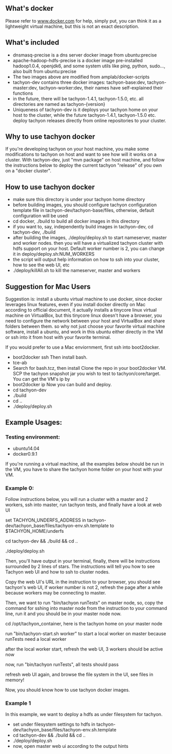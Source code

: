 ## What's docker

Please refer to www.docker.com for help, simply put, you can think it as a lightweight virtual
machine, but this is not an exact description.

## What's included

* dnsmasq-precise is a dns server docker image from ubuntu:precise
* apache-hadoop-hdfs-precise is a docker image pre-installed hadoop1.0.4, openjdk6, and some system
utils like ping, python, sudo..., also built from ubuntu:precise
* The two images above are modified from amplab/docker-scripts
* tachyon-dev contains three docker images: tachyon-base:dev, tachyon-master:dev,
tachyon-worker:dev, their names have self-explained their functions
* in the future, there will be tachyon-1.4.1, tachyon-1.5.0, etc. all directories are named as
tachyon-{version}
* Uniqueness of tachyon-dev is it deploys your tachyon home on your host to the cluster, while the
future tachyon-1.4.1, tachyon-1.5.0 etc. deploy tachyon releases directly from online repositories
to your cluster.

## Why to use tachyon docker

If you're developing tachyon on your host machine, you make some modifications to tachyon on host
and want to see how will it works on a cluster. With tachyon-dev, just "mvn package" on host
machine, and follow the instructions below to deploy the current tachyon "release" of you own on a
"docker cluster".

## How to use tachyon docker
* make sure this directory is under your tachyon home directory
* before building images, you should configure tachyon configuration template file in
tachyon-dev/tachyon-base/files, otherwise, default configuration will be used
* cd docker, ./build to build all docker images in this directory
* if you want to, say, independently build images in tachyon-dev, cd tachyon-dev, ./build
* after building the images, ./deploy/deploy.sh to start nameserver, master and worker nodes.
then you will have a virtualized tachyon cluster with hdfs support on your host. Default worker
number is 2, you can change it in deploy/deploy.sh:NUM_WORKERS
* the script will output help information on how to ssh into your cluster, how to see the web UI, etc
* ./deploy/killAll.sh to kill the nameserver, master and workers

## Suggestion for Mac Users

Suggestion is: install a ubuntu virtual machine to use docker, since docker leverages linux
features, even if you install docker directly on Mac according to official document, it actually
installs a tinycore linux virtual machine on VirtualBox, but this tinycore linux doesn't have a
browser, you need to configure the network between your host and VirtualBox and share folders
between them. so why not just choose your favorite virtual machine software, install a ubuntu, and
work in this ubuntu either directly in the VM or ssh into it from host with your favorite terminal.

If you would prefer to use a Mac enviornment, first ssh into boot2docker.
* boot2docker ssh
Then install bash.
* tce-ab
* Search for bash.tcz, then install
Clone the repo in your boot2docker VM.
SCP the tachyon snapshot jar you wish to test to tachyon/core/target. You can get the VM's ip by
* boot2docker ip
Now you can build and deploy.
* cd tachyon-dev
* ./build
* cd ..
* ./deploy/deploy.sh


## Example Usages:
### Testing environment:
* ubuntu14.04
* docker0.9.1

If you're running a virtual machine, all the examples below should be run in the VM, you have to
share the tachyon home folder on your host with your VM.

### Example 0:

Follow instructions below, you will run a cluster with a master and 2 workers, ssh into master, run
tachyon tests, and finally have a look at web UI

  set TACHYON_UNDERFS_ADDRESS in tachyon-dev/tachyon_base/files/tachyon-env.sh.template to $TACHYON_HOME/underfs

  cd tachyon-dev && ./build && cd ..

  ./deploy/deploy.sh


Then, you'll have output in your terminal, finally, there will be instructions surrounded by 2 lines
of stars. The instructions will tell you how to see Tachyon web UI and how to ssh to cluster nodes.

Copy the web UI's URL in the instruction to your browser, you should see tachyon's web UI, if worker
number is not 2, refresh the page after a while because workers may be connecting to master.

Then, we want to run "bin/tachyon runTests" on master node, so, copy the command for sshing into
master node from the instruction to your command line, run it and you should be in your master node
now.

  cd /opt/tachyon_container, here is the tachyon home on your master node

  run "bin/tachyon-start.sh worker" to start a local worker on master because runTests need a local worker

  after the local worker start, refresh the web UI, 3 workers should be active now

  now, run "bin/tachyon runTests", all tests should pass

  refresh web UI again, and browse the file system in the UI, see files in memory!

Now, you should know how to use tachyon docker images.

### Example 1

In this example, we want to deploy a hdfs as under filesystem for tachyon.

* set under filesystem settings to hdfs in tachyon-dev/tachyon_base/files/tachyon-env.sh.template
* cd tachyon-dev && ./build && cd ..
* ./deploy/deploy.sh
* now, open master web ui according to the output hints
